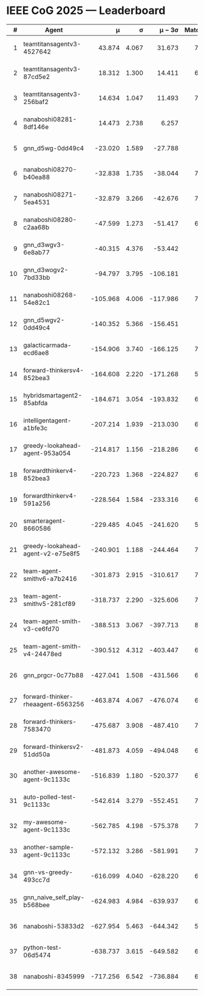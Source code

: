 # IEEE CoG 2025 — Leaderboard

| # | Agent | μ | σ | μ − 3σ | Matches | Updated |
|---:|---|---:|---:|---:|---:|---|
| 1 | teamtitansagentv3-4527642 | 43.874 | 4.067 | 31.673 | 7676 | 2025-08-30 14:20 |
| 2 | teamtitansagentv3-87cd5e2 | 18.312 | 1.300 | 14.411 | 6980 | 2025-08-30 14:20 |
| 3 | teamtitansagentv3-256baf2 | 14.634 | 1.047 | 11.493 | 7256 | 2025-08-30 14:20 |
| 4 | nanaboshi08281-8df146e | 14.473 | 2.738 | 6.257 | 276 | 2025-08-30 14:20 |
| 5 | gnn_d5wg-0dd49c4 | -23.020 | 1.589 | -27.788 | 160 | 2025-08-30 14:20 |
| 6 | nanaboshi08270-b40ea88 | -32.838 | 1.735 | -38.044 | 7360 | 2025-08-30 14:20 |
| 7 | nanaboshi08271-5ea4531 | -32.879 | 3.266 | -42.676 | 7498 | 2025-08-30 14:20 |
| 8 | nanaboshi08280-c2aa68b | -47.599 | 1.273 | -51.417 | 6878 | 2025-08-30 14:20 |
| 9 | gnn_d3wgv3-6e8ab77 | -40.315 | 4.376 | -53.442 | 158 | 2025-08-30 14:20 |
| 10 | gnn_d3wogv2-7bd33bb | -94.797 | 3.795 | -106.181 | 274 | 2025-08-30 14:20 |
| 11 | nanaboshi08268-54e82c1 | -105.968 | 4.006 | -117.986 | 7020 | 2025-08-30 14:20 |
| 12 | gnn_d5wgv2-0dd49c4 | -140.352 | 5.366 | -156.451 | 226 | 2025-08-30 14:20 |
| 13 | galacticarmada-ecd6ae8 | -154.906 | 3.740 | -166.125 | 7060 | 2025-08-30 14:20 |
| 14 | forward-thinkersv4-852bea3 | -164.608 | 2.220 | -171.268 | 5922 | 2025-08-30 14:20 |
| 15 | hybridsmartagent2-85abfda | -184.671 | 3.054 | -193.832 | 6318 | 2025-08-30 14:20 |
| 16 | intelligentagent-a1bfe3c | -207.214 | 1.939 | -213.030 | 6264 | 2025-08-30 14:20 |
| 17 | greedy-lookahead-agent-953a054 | -214.817 | 1.156 | -218.286 | 6664 | 2025-08-30 14:20 |
| 18 | forwardthinkerv4-852bea3 | -220.723 | 1.368 | -224.827 | 6186 | 2025-08-30 14:20 |
| 19 | forwardthinkerv4-591a256 | -228.564 | 1.584 | -233.316 | 6103 | 2025-08-30 14:20 |
| 20 | smarteragent-8660586 | -229.485 | 4.045 | -241.620 | 5869 | 2025-08-30 14:20 |
| 21 | greedy-lookahead-agent-v2-e75e8f5 | -240.901 | 1.188 | -244.464 | 7356 | 2025-08-30 14:20 |
| 22 | team-agent-smithv6-a7b2416 | -301.873 | 2.915 | -310.617 | 7640 | 2025-08-30 14:20 |
| 23 | team-agent-smithv5-281cf89 | -318.737 | 2.290 | -325.606 | 7680 | 2025-08-30 14:20 |
| 24 | team-agent-smith-v3-ce6fd70 | -388.513 | 3.067 | -397.713 | 8298 | 2025-08-30 14:20 |
| 25 | team-agent-smith-v4-24478ed | -390.512 | 4.312 | -403.447 | 6958 | 2025-08-30 14:20 |
| 26 | gnn_prgcr-0c77b88 | -427.041 | 1.508 | -431.566 | 6730 | 2025-08-30 14:20 |
| 27 | forward-thinker-rheaagent-6563256 | -463.874 | 4.067 | -476.074 | 6348 | 2025-08-30 14:20 |
| 28 | forward-thinkers-7583470 | -475.687 | 3.908 | -487.410 | 7420 | 2025-08-30 14:20 |
| 29 | forward-thinkersv2-51dd50a | -481.873 | 4.059 | -494.048 | 6628 | 2025-08-30 14:20 |
| 30 | another-awesome-agent-9c1133c | -516.839 | 1.180 | -520.377 | 6900 | 2025-08-30 14:20 |
| 31 | auto-polled-test-9c1133c | -542.614 | 3.279 | -552.451 | 7460 | 2025-08-30 14:20 |
| 32 | my-awesome-agent-9c1133c | -562.785 | 4.198 | -575.378 | 7240 | 2025-08-30 14:20 |
| 33 | another-sample-agent-9c1133c | -572.132 | 3.286 | -581.991 | 7520 | 2025-08-30 14:20 |
| 34 | gnn-vs-greedy-493cc7d | -616.099 | 4.040 | -628.220 | 6140 | 2025-08-30 14:20 |
| 35 | gnn_naive_self_play-b568bee | -624.983 | 4.984 | -639.937 | 6180 | 2025-08-30 14:20 |
| 36 | nanaboshi-53833d2 | -627.954 | 5.463 | -644.342 | 5420 | 2025-08-30 14:20 |
| 37 | python-test-06d5474 | -638.737 | 3.615 | -649.582 | 6260 | 2025-08-30 14:20 |
| 38 | nanaboshi-8345999 | -717.256 | 6.542 | -736.884 | 6410 | 2025-08-30 14:20 |
